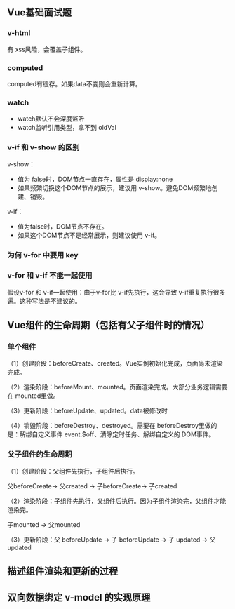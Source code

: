 ## Vue基础面试题



### v-html

有 xss风险，会覆盖子组件。



### computed

computed有缓存。如果data不变则会重新计算。

### watch

- watch默认不会深度监听
- watch监听引用类型，拿不到 oldVal

### v-if 和 v-show 的区别

v-show：

- 值为 false时，DOM节点一直存在，属性是 display:none
- 如果频繁切换这个DOM节点的展示，建议用  v-show。避免DOM频繁地创建、销毁。

v-if：

- 值为false时，DOM节点不存在。
- 如果这个DOM节点不是经常展示，则建议使用 v-if。



### 为何 v-for 中要用 key





### v-for 和 v-if 不能一起使用

假设v-for 和 v-if一起使用：由于v-for比 v-if先执行，这会导致 v-if重复执行很多遍。这种写法是不建议的。



## Vue组件的生命周期（包括有父子组件时的情况）

### 单个组件

（1）创建阶段：beforeCreate、created。Vue实例初始化完成，页面尚未渲染完成。

（2）渲染阶段：beforeMount、mounted。页面渲染完成。大部分业务逻辑需要在 mounted里做。

（3）更新阶段：beforeUpdate、updated。data被修改时

（4）销毁阶段：beforeDestroy、destroyed。需要在 beforeDestroy里做的是：解绑自定义事件 event.$off、清除定时任务、解绑自定义的 DOM事件。









### 父子组件的生命周期

（1）创建阶段：父组件先执行，子组件后执行。

父beforeCreate-> 父created -> 子beforeCreate-> 子created

（2）渲染阶段：子组件先执行，父组件后执行。因为子组件渲染完，父组件才能渲染完。

子mounted -> 父mounted

（3）更新阶段：父 beforeUpdate -> 子 beforeUpdate -> 子 updated -> 父updated







## 描述组件渲染和更新的过程



## 双向数据绑定 v-model 的实现原理



